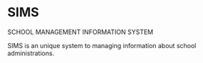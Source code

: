 # SIMS

SCHOOL MANAGEMENT INFORMATION SYSTEM

SIMS is an unique system to managing information about school administrations.


